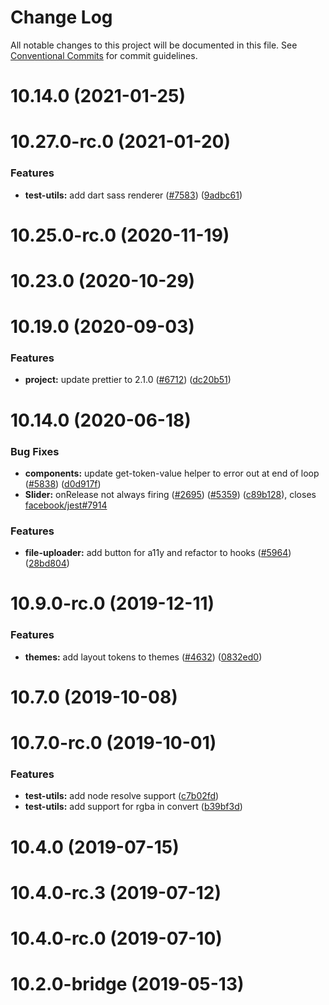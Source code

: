# Change Log

All notable changes to this project will be documented in this file.
See [Conventional Commits](https://conventionalcommits.org) for commit guidelines.

# 10.14.0 (2021-01-25)



# 10.27.0-rc.0 (2021-01-20)


### Features

* **test-utils:** add dart sass renderer ([#7583](https://github.com/carbon-design-system/carbon/issues/7583)) ([9adbc61](https://github.com/carbon-design-system/carbon/commit/9adbc61d2f8452389cd57e5289b6a734290848ba))



# 10.25.0-rc.0 (2020-11-19)



# 10.23.0 (2020-10-29)



# 10.19.0 (2020-09-03)


### Features

* **project:** update prettier to 2.1.0 ([#6712](https://github.com/carbon-design-system/carbon/issues/6712)) ([dc20b51](https://github.com/carbon-design-system/carbon/commit/dc20b5120ed089ebddf44b27a8061f5896d0af4e))



# 10.14.0 (2020-06-18)


### Bug Fixes

* **components:** update get-token-value helper to error out at end of loop ([#5838](https://github.com/carbon-design-system/carbon/issues/5838)) ([d0d917f](https://github.com/carbon-design-system/carbon/commit/d0d917fa50bcd719c82b2a97c6ec777c9c5bf67a))
* **Slider:** onRelease not always firing ([#2695](https://github.com/carbon-design-system/carbon/issues/2695)) ([#5359](https://github.com/carbon-design-system/carbon/issues/5359)) ([c89b128](https://github.com/carbon-design-system/carbon/commit/c89b12853506d49fcf70f9de8f9f9a7e421e5bc2)), closes [facebook/jest#7914](https://github.com/facebook/jest/issues/7914)


### Features

* **file-uploader:** add button for a11y and refactor to hooks ([#5964](https://github.com/carbon-design-system/carbon/issues/5964)) ([28bd804](https://github.com/carbon-design-system/carbon/commit/28bd804c827218e2ba743ea18149b529a59e4a1d))



# 10.9.0-rc.0 (2019-12-11)


### Features

* **themes:** add layout tokens to themes ([#4632](https://github.com/carbon-design-system/carbon/issues/4632)) ([0832ed0](https://github.com/carbon-design-system/carbon/commit/0832ed03caf08e130fc7da060c2c190049d6bdac))



# 10.7.0 (2019-10-08)



# 10.7.0-rc.0 (2019-10-01)


### Features

* **test-utils:** add node resolve support ([c7b02fd](https://github.com/carbon-design-system/carbon/commit/c7b02fd7966e98e6cb1acca5b8acb6f94f9735f5))
* **test-utils:** add support for rgba in convert ([b39bf3d](https://github.com/carbon-design-system/carbon/commit/b39bf3d3d1f8393c75262c9a7566510746d31d2a))



# 10.4.0 (2019-07-15)



# 10.4.0-rc.3 (2019-07-12)



# 10.4.0-rc.0 (2019-07-10)



# 10.2.0-bridge (2019-05-13)

